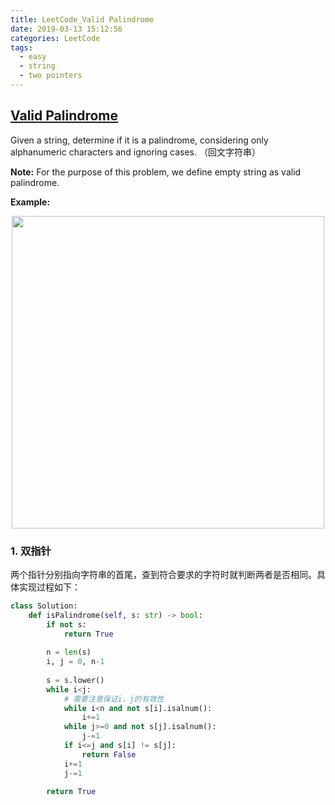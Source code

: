 ```yaml
---
title: LeetCode_Valid Palindrome
date: 2019-03-13 15:12:56
categories: LeetCode
tags: 
  - easy
  - string
  - two pointers
---
```


## [Valid Palindrome](https://leetcode.com/problems/valid-palindrome/)

Given a string, determine if it is a palindrome, considering only alphanumeric characters and ignoring cases.
（回文字符串）
<!--more-->

**Note:** For the purpose of this problem, we define empty string as valid palindrome.

**Example:** 

<div align=center>
	<img src="/images/leetcode_125.png" width = "500" align=center/>
</div>

### 1. 双指针
两个指针分别指向字符串的首尾，查到符合要求的字符时就判断两者是否相同。具体实现过程如下：

```python
class Solution:
    def isPalindrome(self, s: str) -> bool:
        if not s:
            return True
        
        n = len(s)
        i, j = 0, n-1
        
        s = s.lower()
        while i<j:
            # 需要注意保证i，j的有效性
            while i<n and not s[i].isalnum():
                i+=1
            while j>=0 and not s[j].isalnum():
                j-=1
            if i<=j and s[i] != s[j]:
                return False
            i+=1
            j-=1
                
        return True
```



